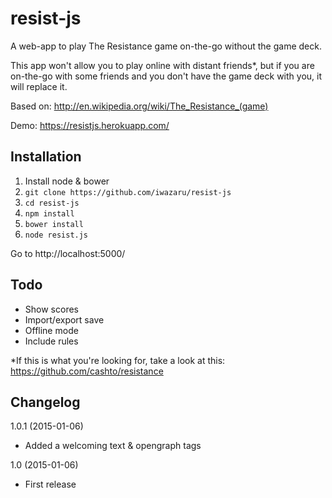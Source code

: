resist-js
=========

A web-app to play The Resistance game on-the-go without the game deck.

This app won't allow you to play online with distant friends*, but if you are on-the-go with some friends and you don't have the game deck with you, it will replace it.

Based on: http://en.wikipedia.org/wiki/The_Resistance_(game)

Demo: https://resistjs.herokuapp.com/


## Installation

1. Install node & bower
2. `git clone https://github.com/iwazaru/resist-js`
3. `cd resist-js`
4. `npm install`
5. `bower install`
6. `node resist.js`

Go to http://localhost:5000/


## Todo

* Show scores
* Import/export save
* Offline mode
* Include rules

*If this is what you're looking for, take a look at this:
https://github.com/cashto/resistance


## Changelog

1.0.1 (2015-01-06)

* Added a welcoming text & opengraph tags

1.0 (2015-01-06)

* First release
